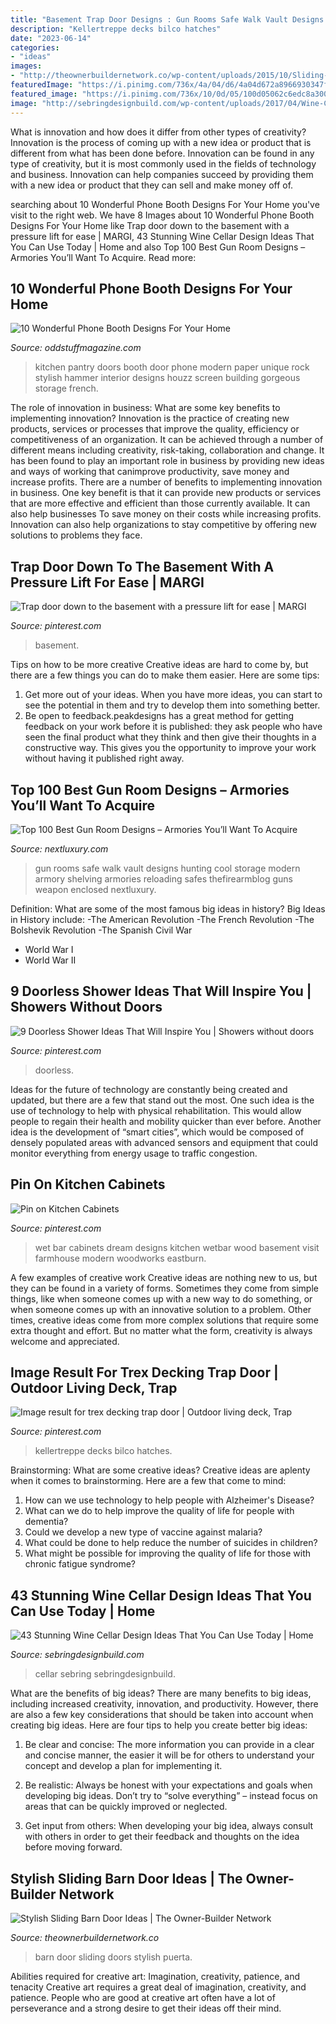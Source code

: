```yaml
---
title: "Basement Trap Door Designs : Gun Rooms Safe Walk Vault Designs Hunting Cool Storage Modern Armory Shelving Armories Reloading Safes Thefirearmblog Guns Weapon Enclosed Nextluxury"
description: "Kellertreppe decks bilco hatches"
date: "2023-06-14"
categories:
- "ideas"
images:
- "http://theownerbuildernetwork.co/wp-content/uploads/2015/10/Sliding-Barn-Door-Ideas-3.jpg"
featuredImage: "https://i.pinimg.com/736x/4a/04/d6/4a04d672a8966930347f75a69132bcf0--floor-door-basement-trap-doors-to-basement.jpg?b=t"
featured_image: "https://i.pinimg.com/736x/10/0d/05/100d05062c6edc8a3009104f915e6920.jpg"
image: "http://sebringdesignbuild.com/wp-content/uploads/2017/04/Wine-Cellar-Ideas-22_Sebring-Services.jpg"
---
```



What is innovation and how does it differ from other types of creativity?
Innovation is the process of coming up with a new idea or product that is different from what has been done before. Innovation can be found in any type of creativity, but it is most commonly used in the fields of technology and business. Innovation can help companies succeed by providing them with a new idea or product that they can sell and make money off of.

	

		
searching about 10 Wonderful Phone Booth Designs For Your Home you've visit to the right web. We have 8 Images about 10 Wonderful Phone Booth Designs For Your Home like Trap door down to the basement with a pressure lift for ease | MARGI, 43 Stunning Wine Cellar Design Ideas That You Can Use Today | Home and also Top 100 Best Gun Room Designs – Armories You’ll Want To Acquire. Read more:
		
    
## 10 Wonderful Phone Booth Designs For Your Home

<img loading=lazy src="https://oddstuffmagazine.com/wp-content/uploads/2015/03/pantry-doors-650x868.jpg" onerror="this.onerror=null;this.src='https://tse4.mm.bing.net/th?id=OIP.4ce4POMZja5Bkp5SWKGHLwHaJ4&amp;pid=15.1';" alt="10 Wonderful Phone Booth Designs For Your Home">

_Source: oddstuffmagazine.com_

>kitchen pantry doors booth door phone modern paper unique rock stylish hammer interior designs houzz screen building gorgeous storage french. 

	

The role of innovation in business: What are some key benefits to implementing innovation?
Innovation is the practice of creating new products, services or processes that improve the quality, efficiency or competitiveness of an organization. It can be achieved through a number of different means including creativity, risk-taking, collaboration and change. It has been found to play an important role in business by providing new ideas and ways of working that canimprove productivity, save money and increase profits.
There are a number of benefits to implementing innovation in business. One key benefit is that it can provide new products or services that are more effective and efficient than those currently available. It can also help businesses To save money on their costs while increasing profits. Innovation can also help organizations to stay competitive by offering new solutions to problems they face.

    
## Trap Door Down To The Basement With A Pressure Lift For Ease | MARGI

<img loading=lazy src="https://i.pinimg.com/736x/4a/04/d6/4a04d672a8966930347f75a69132bcf0--floor-door-basement-trap-doors-to-basement.jpg?b=t" onerror="this.onerror=null;this.src='https://tse4.mm.bing.net/th?id=OIP.99fGbGnv_LTrX12xoJ8magHaJ3&amp;pid=15.1';" alt="Trap door down to the basement with a pressure lift for ease | MARGI">

_Source: pinterest.com_

>basement. 

	

Tips on how to be more creative
Creative ideas are hard to come by, but there are a few things you can do to make them easier. Here are some tips: 
1. Get more out of your ideas. When you have more ideas, you can start to see the potential in them and try to develop them into something better. 
2. Be open to feedback.peakdesigns has a great method for getting feedback on your work before it is published: they ask people who have seen the final product what they think and then give their thoughts in a constructive way. This gives you the opportunity to improve your work without having it published right away.

    
## Top 100 Best Gun Room Designs – Armories You’ll Want To Acquire

<img loading=lazy src="http://nextluxury.com/wp-content/uploads/walk-in-safe-enclosed-gun-room.jpg" onerror="this.onerror=null;this.src='https://tse1.mm.bing.net/th?id=OIP.32KNZGBJNFuhfadU7za7dwAAAA&amp;pid=15.1';" alt="Top 100 Best Gun Room Designs – Armories You’ll Want To Acquire">

_Source: nextluxury.com_

>gun rooms safe walk vault designs hunting cool storage modern armory shelving armories reloading safes thefirearmblog guns weapon enclosed nextluxury. 

	

Definition: What are some of the most famous big ideas in history?
Big Ideas in History include: 
-The American Revolution 
-The French Revolution 
-The Bolshevik Revolution 
-The Spanish Civil War 
- World War I 
- World War II

    
## 9 Doorless Shower Ideas That Will Inspire You | Showers Without Doors

<img loading=lazy src="https://i.pinimg.com/736x/74/fc/ac/74fcacbe73479c4daddf55a4dfd6ad4f.jpg" onerror="this.onerror=null;this.src='https://tse3.mm.bing.net/th?id=OIP.ml3c0fUnIkP2IU6AZeLXBgHaLI&amp;pid=15.1';" alt="9 Doorless Shower Ideas That Will Inspire You | Showers without doors">

_Source: pinterest.com_

>doorless. 

	

Ideas for the future of technology are constantly being created and updated, but there are a few that stand out the most. One such idea is the use of technology to help with physical rehabilitation. This would allow people to regain their health and mobility quicker than ever before. Another idea is the development of “smart cities”, which would be composed of densely populated areas with advanced sensors and equipment that could monitor everything from energy usage to traffic congestion.

    
## Pin On Kitchen Cabinets

<img loading=lazy src="https://i.pinimg.com/736x/22/5c/ab/225cabd860f8064756439bd046a4cd7b.jpg" onerror="this.onerror=null;this.src='https://tse2.mm.bing.net/th?id=OIP.oU78Izkx2xkTFC8n_KlqMgHaKX&amp;pid=15.1';" alt="Pin on Kitchen Cabinets">

_Source: pinterest.com_

>wet bar cabinets dream designs kitchen wetbar wood basement visit farmhouse modern woodworks eastburn. 

	

A few examples of creative work
Creative ideas are nothing new to us, but they can be found in a variety of forms. Sometimes they come from simple things, like when someone comes up with a new way to do something, or when someone comes up with an innovative solution to a problem. Other times, creative ideas come from more complex solutions that require some extra thought and effort. But no matter what the form, creativity is always welcome and appreciated.

    
## Image Result For Trex Decking Trap Door | Outdoor Living Deck, Trap

<img loading=lazy src="https://i.pinimg.com/736x/10/0d/05/100d05062c6edc8a3009104f915e6920.jpg" onerror="this.onerror=null;this.src='https://tse3.mm.bing.net/th?id=OIP.uqD42BUQxh05MFPwphqpYAHaFQ&amp;pid=15.1';" alt="Image result for trex decking trap door | Outdoor living deck, Trap">

_Source: pinterest.com_

>kellertreppe decks bilco hatches. 

	

Brainstorming: What are some creative ideas?
Creative ideas are aplenty when it comes to brainstorming. Here are a few that come to mind: 
1. How can we use technology to help people with Alzheimer's Disease? 
2. What can we do to help improve the quality of life for people with dementia? 
3. Could we develop a new type of vaccine against malaria? 
4. What could be done to help reduce the number of suicides in children? 
5. What might be possible for improving the quality of life for those with chronic fatigue syndrome?

    
## 43 Stunning Wine Cellar Design Ideas That You Can Use Today | Home

<img loading=lazy src="http://sebringdesignbuild.com/wp-content/uploads/2017/04/Wine-Cellar-Ideas-22_Sebring-Services.jpg" onerror="this.onerror=null;this.src='https://tse1.mm.bing.net/th?id=OIP.m782-3G88tzbZkl6S7tjBQHaLE&amp;pid=15.1';" alt="43 Stunning Wine Cellar Design Ideas That You Can Use Today | Home">

_Source: sebringdesignbuild.com_

>cellar sebring sebringdesignbuild. 

	

What are the benefits of big ideas?
There are many benefits to big ideas, including increased creativity, innovation, and productivity. However, there are also a few key considerations that should be taken into account when creating big ideas. Here are four tips to help you create better big ideas:
1. Be clear and concise: The more information you can provide in a clear and concise manner, the easier it will be for others to understand your concept and develop a plan for implementing it.

2. Be realistic: Always be honest with your expectations and goals when developing big ideas. Don’t try to “solve everything” – instead focus on areas that can be quickly improved or neglected.

3. Get input from others: When developing your big idea, always consult with others in order to get their feedback and thoughts on the idea before moving forward.

    
## Stylish Sliding Barn Door Ideas | The Owner-Builder Network

<img loading=lazy src="http://theownerbuildernetwork.co/wp-content/uploads/2015/10/Sliding-Barn-Door-Ideas-3.jpg" onerror="this.onerror=null;this.src='https://tse4.mm.bing.net/th?id=OIP.kclnsdGmHL-R9C3aPBFCQwHaJ3&amp;pid=15.1';" alt="Stylish Sliding Barn Door Ideas | The Owner-Builder Network">

_Source: theownerbuildernetwork.co_

>barn door sliding doors stylish puerta. 

	

Abilities required for creative art: Imagination, creativity, patience, and tenacity
Creative art requires a great deal of imagination, creativity, and patience. People who are good at creative art often have a lot of perseverance and a strong desire to get their ideas off their mind.

